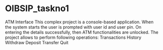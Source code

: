 # OIBSIP_taskno1
ATM Interface  This complex project is a console-based application. When the system starts the user is prompted with user id and user pin. On entering the details successfully, then ATM functionalities are unlocked. The project allows to perform following operations:  Transactions History  Withdraw  Deposit  Transfer  Quit
